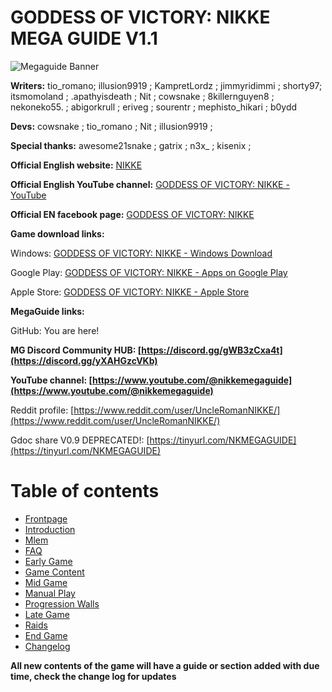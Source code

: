 # GODDESS OF VICTORY: NIKKE MEGA GUIDE V1.1

![Megaguide Banner](media/megaguide_banner.jpg)

**Writers:** tio_romano; illusion9919 ; KampretLordz ; jimmyridimmi ; shorty97; itsmomoland ; .apathyisdeath ; Nit ; cowsnake ; 8killernguyen8 ; nekoneko55. ; abigorkrull ; eriveg ; sourentr ; mephisto_hikari ; b0ydd

**Devs:** cowsnake ; tio_romano ; Nit ; illusion9919 ;

**Special thanks:** awesome21snake ; gatrix ; n3x_ ; kisenix ;

**Official English website:** [NIKKE](https://nikke-en.com/)

**Official English YouTube channel:** [GODDESS OF VICTORY: NIKKE - YouTube](https://www.youtube.com/@NIKKEEN/featured)

**Official EN facebook page:** [GODDESS OF VICTORY: NIKKE](https://www.facebook.com/NIKKE.Global)

**Game download links:**

Windows: [GODDESS OF VICTORY: NIKKE - Windows Download](https://nikke-en.com/download.html)

Google Play: [GODDESS OF VICTORY: NIKKE - Apps on Google Play](https://play.google.com/store/apps/details?id=com.proximabeta.nikke&hl=en_US&gl=US&pli=1)

Apple Store: [GODDESS OF VICTORY: NIKKE - Apple Store](https://apps.apple.com/us/app/goddess-of-victory-nikke/id1585915174)

**MegaGuide links:**

GitHub: You are here!

**MG Discord Community HUB: [https://discord.gg/gWB3zCxa4t](https://discord.gg/yXAHGzcVKb)**

**YouTube channel: [https://www.youtube.com/@nikkemegaguide](https://www.youtube.com/@nikkemegaguide)**

Reddit profile: [https://www.reddit.com/user/UncleRomanNIKKE/](https://www.reddit.com/user/UncleRomanNIKKE/)

Gdoc share V0.9 DEPRECATED!: [https://tinyurl.com/NKMEGAGUIDE](https://tinyurl.com/NKMEGAGUIDE)

# Table of contents

- [Frontpage](/)
- [Introduction](introduction.md)
- [Mlem](mlem.md)
- [FAQ](faq.md)
- [Early Game](earlygame.md)
- [Game Content](gamecontent.md)
- [Mid Game](midgame.md)
- [Manual Play](manualplay.md)
- [Progression Walls](progressionwalls.md)
- [Late Game](lategame.md)
- [Raids](raids.md)
- [End Game](endgame.md)
- [Changelog](changelog.md)


**All new contents of the game will have a guide or section added with due time, check the change log for updates**

